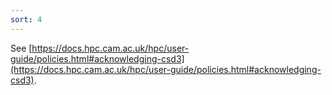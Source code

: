 ```yaml
---
sort: 4
---
```


See [https://docs.hpc.cam.ac.uk/hpc/user-guide/policies.html#acknowledging-csd3](https://docs.hpc.cam.ac.uk/hpc/user-guide/policies.html#acknowledging-csd3).

